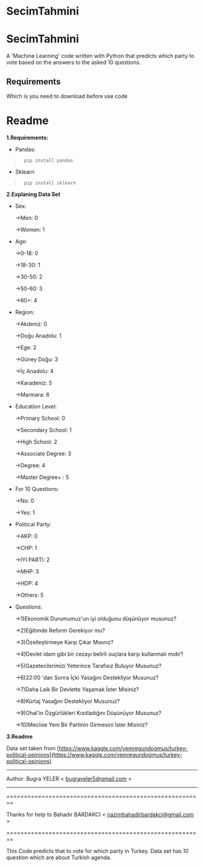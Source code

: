 # SecimTahmini
# SecimTahmini
A 'Machine Learning' code written with Python that predicts which party to vote based on the answers to the asked 10 questions.
## Requirements
Which is you need to download before use code
# Readme

**1.Requirements:**
 - Pandas:	 
 > ```
>  pip install pandas
> ```
  
 - Sklearn
 > ```
>  pip install sklearn
> ```
    
**2.Explaning Data Set** 
 - Sex:
 
   ->Men: 0

   ->Women: 1
 
 - Age:
 
   ->0-18: 0
 
   ->18-30: 1	

   ->30-50: 2

   ->50-60: 3 

   ->60+: 4

 - Region:
 
   ->Akdeniz: 0

   ->Doğu Anadolu: 1

   ->Ege: 2

   ->Güney Doğu: 3

   ->İç Anadolu: 4

   ->Karadeniz: 5

   ->Marmara: 6

 - Education Level:
 
    ->Primary School: 0
 
    ->Secondary School: 1
 
    ->High School: 2
 
    ->Associate Degree: 3
 
    ->Degree: 4
 
    ->Master Degree+ : 5
 
 
 - For  10 Questions:
 
    ->No: 0
 
    ->Yes: 1
 
 
 - Political Party:
 
    ->AKP: 0
 
    ->CHP: 1

    ->IYI PARTI: 2

    ->MHP: 3

    ->HDP: 4

    ->Others: 5

 - Questions:
 
   ->1)Ekonomik Durumumuz'un iyi olduğunu düşünüyor musunuz?

   ->2)Eğitimde Reform Gerekiyor mu?  

   ->3)Özelleştirmeye Karşı Çıkar Mısınız?

   ->4)Devlet idam gibi bir cezayı belirli suçlara karşı kullanmalı mıdır? 

   ->5)Gazetecilerimizi Yeterince Tarafısız Buluyor Musunuz? 

   ->6)22:00 'dan Sonra İçki Yasağını Destekliyor Musunuz? 

   ->7)Daha Laik Bir Devlette Yaşamak İster Misiniz? 

   ->8)Kürtaj Yasağını Destekliyor Musunuz?

   ->9)Ohal'in Özgürlükleri Kısıtladığını Düşünüyor Musunuz?

   ->10)Meclise Yeni Bir Partinin Girmesini İster Misiniz?


**3.Readme**


Data set taken from [https://www.kaggle.com/yemregundogmus/turkey-political-opinions](https://www.kaggle.com/yemregundogmus/turkey-political-opinions)



---------------------------------------

Author: Bugra YELER  < bugrayeler5@gmail.com >

---------------------------------------
========================================================

Thanks for help to Bahadır BARDAKCI  < nazimbahadirbardakci@gmail.com >

========================================================

This Code predicts that to vote for which party in Turkey. Data set has 10 question which are about Turkish agenda.


